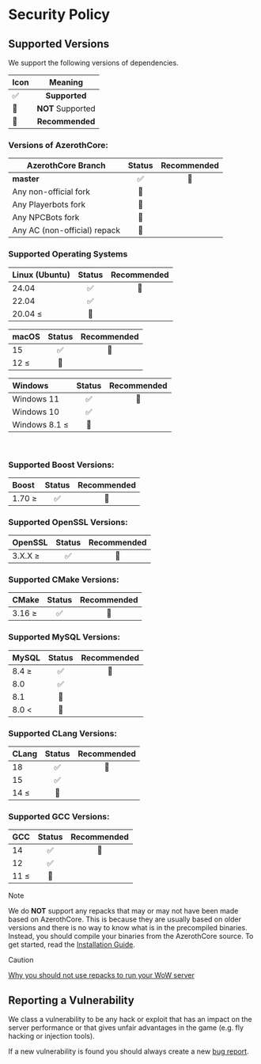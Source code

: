 # Security Policy

## Supported Versions

We support the following versions of dependencies.

| Icon                 |      Meaning      |
| :------------------- | :---------------: |
| :white_check_mark:   |   **Supported**   |
| :red_circle:         | **NOT** Supported |
| :large_blue_diamond: |  **Recommended**  |

### Versions of AzerothCore:

| AzerothCore Branch           |       Status       |     Recommended      |
| ---------------------------- | :----------------: | :------------------: |
| **master**                   | :white_check_mark: | :large_blue_diamond: |
| Any non-official fork        |    :red_circle:    |                      |
| Any Playerbots fork          |    :red_circle:    |                      |
| Any NPCBots fork             |    :red_circle:    |                      |
| Any AC (non-official) repack |    :red_circle:    |                      |

### Supported Operating Systems

| Linux (Ubuntu) |       Status       |     Recommended      |
| :------------- | :----------------: | :------------------: |
| 24.04          | :white_check_mark: | :large_blue_diamond: |
| 22.04          | :white_check_mark: |                      |
| 20.04 ≤        |    :red_circle:    |                      |

| macOS |       Status       |     Recommended      |
|:------| :----------------: | :------------------: |
| 15    | :white_check_mark: | :large_blue_diamond: |
| 12 ≤  |    :red_circle:    |                      |

| Windows       |       Status       |     Recommended      |
| :------------ | :----------------: | :------------------: |
| Windows 11    | :white_check_mark: | :large_blue_diamond: |
| Windows 10    | :white_check_mark: |
| Windows 8.1 ≤ |    :red_circle:    |

<br>

### Supported Boost Versions:

| Boost  |       Status       |     Recommended      |
| :----- | :----------------: | :------------------: |
| 1.70 ≥ | :white_check_mark: | :large_blue_diamond: |

### Supported OpenSSL Versions:

| OpenSSL |       Status       |     Recommended      |
| :------ | :----------------: | :------------------: |
| 3.X.X ≥ | :white_check_mark: | :large_blue_diamond: |

### Supported CMake Versions:

| CMake  |       Status       |     Recommended      |
| :----- | :----------------: | :------------------: |
| 3.16 ≥ | :white_check_mark: | :large_blue_diamond: |

### Supported MySQL Versions:

| MySQL |       Status       |     Recommended      |
| :---- | :----------------: | :------------------: |
| 8.4 ≥ | :white_check_mark: | :large_blue_diamond: |
| 8.0   | :white_check_mark: |                      |
| 8.1   |    :red_circle:    |                      |
| 8.0 < |    :red_circle:    |                      |

### Supported CLang Versions:

| CLang |       Status       |     Recommended      |
| :---- | :----------------: | :------------------: |
| 18    | :white_check_mark: | :large_blue_diamond: |
| 15    | :white_check_mark: |                      |
| 14 ≤  |    :red_circle:    |                      |

### Supported GCC Versions:

| GCC  |       Status       |     Recommended      |
| :--- | :----------------: | :------------------: |
| 14   | :white_check_mark: | :large_blue_diamond: |
| 12   | :white_check_mark: |                      |
| 11 ≤ |    :red_circle:    |                      |

> [!NOTE]
> We do **NOT** support any repacks that may or may not have been made based on AzerothCore. This is because they are usually based on older versions and there is no way to know what is in the precompiled binaries. Instead, you should compile your binaries from the AzerothCore source. To get started, read the [Installation Guide](https://www.azerothcore.org/wiki/installation).

> [!CAUTION] 
> [Why you should not use repacks to run your WoW server](https://www.mangosrumors.org/why-you-should-not-use-repacks-to-run-your-wow-server/)

## Reporting a Vulnerability

We class a vulnerability to be any hack or exploit that has an impact on the server performance or that gives unfair advantages in the game (e.g. fly hacking or injection tools).

If a new vulnerability is found you should always create a new [bug report](https://github.com/azerothcore/azerothcore-wotlk/issues/new?assignees=&labels=&projects=&template=bug_report.yml).
